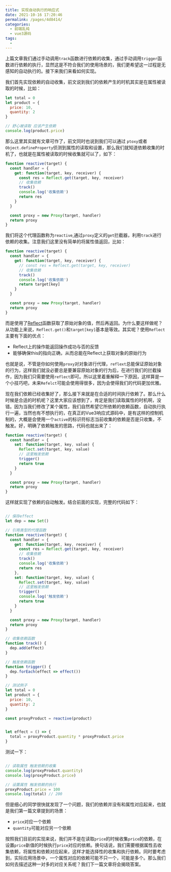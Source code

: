 ```yaml
---
title: 实现自动执行的响应式
date: 2021-10-16 17:20:46
permalink: /pages/4d8414/
categories:
  - 前端乱炖
  - vue3源码
tags:
  - 
---
```


上篇文章我们通过手动调用`track`函数进行依赖的收集，通过手动调用`trigger`函数进行依赖的执行，显然这是不符合我们的使用场景的，我们更希望这一过程是无感知的自动执行的。接下来我们来看如何实现。

我们首先实现依赖的自动收集，前文说到我们的依赖产生的时机其实是在属性被读取的时候，比如：

```js
let total = 0
let product = {
  price: 10,
  quantity: 2
}

// 舒心被读取 应该产生依赖
console.log(product.price)
```

那么这里其实就有文章可作了，前文同时也说到我们可以通过 `ptoxy`或者`Object.defineProperty`侦测到属性的读取和设置，那么我们就知道依赖收集的时机了，也就是在属性被读取的时候收集就可以了，如下：

```js
function reactive(target) {
  const handler = {
    get: function(target, key, receiver) {
      const res = Reflect.get(target, key, receiver)
      // 收集依赖
      track()
      console.log('收集依赖')
      return res
    }
  }

  const proxy = new Proxy(target, handler)
  return proxy
}
```

我们将这个代理函数称为`reactive`,通过`proxy`定义的`get`拦截器，利用`track`进行依赖的收集。注意我们这里没有简单的将属性值返回，比如：

```js
function reactive(target) {
  const handler = {
    get: function(target, key, receiver) {
      // const res = Reflect.get(target, key, receiver)
      // 收集依赖
      track()
      console.log('收集依赖')
      return target[key]
    }
  }

  const proxy = new Proxy(target, handler)
  return proxy
}

```
而是使用了[Reflect](https://developer.mozilla.org/zh-CN/docs/Web/JavaScript/Reference/Global_Objects/Reflect)函数获取了原始对象的值，然后再返回。为什么要这样做呢？从功能上来说，`Reflect.get()`和`target[key]`基本是等效。其实呢？使用`Reflect`主要有下面的优点：

- Reflect上的操作能返回操作成功与否的反馈
- 能够确保this的指向正确，从而总能在Reflect上获取对象的原始行为

也就是说，不管是你如何使用`proxy`对对象进行代理，`reflext`总能保证原始对象的行为，这样我们就没必要总是要兼容原始对象的行为后，在进行我们的拦截操作，因为我们只需要使用`reflect`即可。所以这里着重解释一下原因，这样算是一个小技巧吧，未来`Refelct`可能会使用得很多，因为会使得我们的代码更加优雅。

现在我们依赖已经收集好了，那么接下来就是在合适的时间执行依赖了。那么什么时候是合适的时机呢？这里大家应该想到了，肯定是我们读取属性的时机啊，没错。因为当我们修改了某个属性，我们自然希望它所依赖的依赖函数，自动执行执行一遍，当然也有不想执行的，在真正的Vue3响应式源码中，是有这样的控制机制的，大概是会使用一个`active`的标识符标志当前收集的依赖是否是只收集，不触发。好，明确了依赖触发的思路，代码也就出来了：

```js
function reactive(target) {
  const handler = {
    set: function(target, key, value) {
      Reflect.set(target, key, value)
      // 这里触发依赖
      trigger()
      return true
    }
  }

  const proxy = new Proxy(target, handler)
  return proxy
}
```

这样就实现了依赖的自动触发。结合前面的实现，完整的代码如下：

```js

// 保存effect
let dep = new Set()

// 引用类型的代理函数
function reactive(target) {
  const handler = {
    get: function(target, key, receiver) {
      const res = Reflect.get(target, key, receiver)
      // 收集依赖
      track()
      console.log('收集依赖')
      return res
    },
    set: function(target, key, value) {
      Reflect.set(target, key, value)
      // 这里触发依赖
      trigger()
      console.log('触发依赖')
      return true
    }
  }

  const proxy = new Proxy(target, handler)
  return proxy
}

// 收集依赖函数
function track() {
  dep.add(effect)
}

// 触发依赖函数
function trigger() {
  dep.forEach(effect => effect())
}

// 测试例子
let total = 0
let product = {
  price: 10,
  quantity: 2
}

const proxyProduct = reactive(product)


let effect = () => {
  total = proxyProduct.quantity * proxyProduct.price
}
```

测试一下：

```js

// 读取属性 触发依赖的收集
console.log(proxyProduct.quantity)
console.log(proxyProduct.price)

// 设置属性 触发依赖的执行
proxyProduct.price = 100
console.log(total) // 200

```

但是细心的同学很快就发现了一个问题，我们的依赖并没有和属性对应起来，也就是我们第一篇文章提到的场景：

- `price`对应一个依赖
- `quantity`可能对应另一个依赖

按照我们目前的实现来说，我们并不是在读取`price`的时候收集`price`的依赖，在设置`price`新值的时候执行`price`对应的依赖。换句话说，我们需要根据属性去收集依赖，将属性和依赖对应起来，这样才能选择性的收集和执行依赖。同时要考虑到，实际应用场景中，一个属性对应的依赖可能不只一个，可能是多个。那么我们如何去描述这种一对多的对应关系呢？我们下一篇文章将会揭晓答案。
